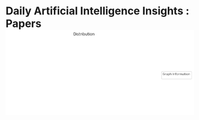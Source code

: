 # Daily Artificial Intelligence Insights : Papers![Category Distribution Graph](paper_2024-11-12.png)

